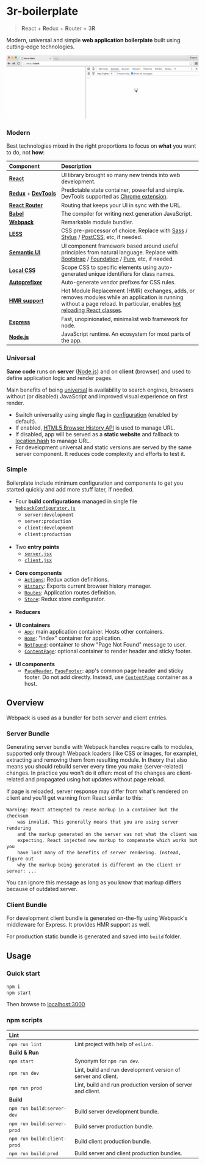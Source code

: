 # 3r-boilerplate

> **R**eact + **R**edux + **R**outer = 3**R**

Modern, universal and simple **web application boilerplate** built using cutting-edge technologies.

![](https://raw.githubusercontent.com/mezzario/3r-boilerplate/assets/3r.gif)

### Modern

Best technologies mixed in the right proportions to focus on **what** you want to do, not **how**:

Component | Description
:-------- | :----------
**[React](https://github.com/facebook/react)** | UI library brought so many new trends into web development.
**[Redux](https://github.com/reactjs/redux)**&nbsp;+&nbsp;**[DevTools](https://github.com/gaearon/redux-devtools)** | Predictable state container, powerful and simple. DevTools supported as [Chrome extension](https://github.com/zalmoxisus/redux-devtools-extension).
**[React&nbsp;Router](https://github.com/reactjs/react-router)** | Routing that keeps your UI in sync with the URL.
**[Babel](https://github.com/babel/babel)** | The compiler for writing next generation JavaScript.
**[Webpack](https://github.com/webpack/webpack)** | Remarkable module bundler.
**[LESS](https://github.com/less/less.js)** | CSS pre-processor of choice. Replace with [Sass](https://github.com/sass/sass) / [Stylus](https://github.com/stylus/stylus) / [PostCSS](https://github.com/postcss/postcss), etc, if needed.
**[Semantic UI](https://github.com/Semantic-Org/Semantic-UI)** | UI component framework based around useful principles from natural language. Replace with [Bootstrap](https://github.com/twbs/bootstrap) / [Foundation](https://github.com/zurb/foundation-sites) / [Pure](https://github.com/yahoo/pure/), etc, if needed.
**[Local CSS](https://github.com/webpack/css-loader#local-scope)** | Scope CSS to specific elements using auto-generated unique identifiers for class names.
**[Autoprefixer](https://github.com/postcss/autoprefixer)** | Auto-generate vendor prefixes for CSS rules.
**[HMR&nbsp;support](http://webpack.github.io/docs/hot-module-replacement-with-webpack.html)** | Hot Module Replacement (HMR) exchanges, adds, or removes modules while an application is running without a page reload. In particular, enables [hot reloading React classes](https://github.com/gaearon/react-transform-hmr).
**[Express](https://github.com/expressjs/express)** | Fast, unopinionated, minimalist web framework for node.
**[Node.js](https://github.com/nodejs/node)** | JavaScript runtime. An ecosystem for most parts of the app.

### Universal

**Same code** runs on **server** ([Node.js](https://github.com/nodejs/node)) and on **client** (browser) and used to define application logic and render pages.

Main benefits of being [universal](https://medium.com/@mjackson/universal-javascript-4761051b7ae9) is availability to search engines, browsers without (or disabled) JavaScript and improved visual experience on first render.

* Switch universality using single flag in [configuration](https://github.com/mezzario/3r-boilerplate/blob/master/src/configs/AppConfig.js) (enabled by default).
* If enabled, [HTML5 Browser History API](https://developer.mozilla.org/en-US/docs/Web/API/History_API) is used to manage URL.
* If disabled, app will be served as a **static website** and fallback to [location.hash](http://www.w3schools.com/jsref/prop_loc_hash.asp) to manage URL.
* For development universal and static versions are served by the same server component. It reduces code complexity and efforts to test it.

### Simple

Boilerplate include minimum configuration and components to get you started quickly and add more stuff later, if needed.

* Four **build configurations** managed in single file [`WebpackConfigurator.js`](https://github.com/mezzario/3r-boilerplate/blob/master/src/configs/WebpackConfigurator.js)
    * `server:development`
    * `server:production`
    * `client:development`
    * `client:production`
<br/><br/>
* Two **entry points**
    * [`server.jsx`](https://github.com/mezzario/3r-boilerplate/blob/master/src/server.jsx)
    * [`client.jsx`](https://github.com/mezzario/3r-boilerplate/blob/master/src/client.jsx)
<br/><br/>
* **Core components**
    * [`Actions`](https://github.com/mezzario/3r-boilerplate/blob/master/src/core/Actions.js): Redux action definitions.
    * [`History`](https://github.com/mezzario/3r-boilerplate/blob/master/src/core/History.js): Exports current browser history manager.
    * [`Routes`](https://github.com/mezzario/3r-boilerplate/blob/master/src/core/Routes.jsx): Application routes definition.
    * [`Store`](https://github.com/mezzario/3r-boilerplate/blob/master/src/core/Store.js): Redux store configurator.
<br/><br/>
* **Reducers**
<br/><br/>
* **UI containers**
    * [`App`](https://github.com/mezzario/3r-boilerplate/blob/master/src/containers/App/App.jsx): main application container. Hosts other containers.
    * [`Home`](https://github.com/mezzario/3r-boilerplate/blob/master/src/containers/Home/Home.jsx): "index" container for application.
    * [`NotFound`](https://github.com/mezzario/3r-boilerplate/blob/master/src/containers/NotFound/NotFound.jsx): container to show "Page Not Found" message to user.
    * [`ContentPage`](https://github.com/mezzario/3r-boilerplate/blob/master/src/containers/ContentPage/ContentPage.jsx): optional container to render header and sticky footer.
<br/><br/>
* **UI components**
    * [`PageHeader`](https://github.com/mezzario/3r-boilerplate/blob/master/src/components/PageHeader/PageHeader.jsx), [`PageFooter`](https://github.com/mezzario/3r-boilerplate/blob/master/src/components/PageFooter/PageFooter.jsx): app's common page header and sticky footer. Do not add directly. Instead, use [`ContentPage`](https://github.com/mezzario/3r-boilerplate/blob/master/src/containers/ContentPage/ContentPage.jsx) container as a host.

## Overview

Webpack is used as a bundler for both server and client entries.

### Server Bundle

Generating server bundle with Webpack handles `require` calls to modules, supported only through Webpack loaders (like CSS or images, for example), extracting and removing them from resulting module. In theory that also means you should rebuild server every time you make (server-related) changes. In practice you won't do it often: most of the changes are client-related and propagated using hot updates without page reload.

If page is reloaded, server response may differ from what's rendered on client and you'll get warning from React similar to this:

```
Warning: React attempted to reuse markup in a container but the checksum
    was invalid. This generally means that you are using server rendering
    and the markup generated on the server was not what the client was
    expecting. React injected new markup to compensate which works but you
    have lost many of the benefits of server rendering. Instead, figure out
    why the markup being generated is different on the client or server: ...
```

You can ignore this message as long as you know that markup differs because of outdated server.

### Client Bundle

For development client bundle is generated on-the-fly using Webpack's middleware for Express. It provides HMR support as well.

For production static bundle is generated and saved into `build` folder.

## Usage

### Quick start

```
npm i
npm start
```

Then browse to [localhost:3000](http://localhost:3000/)

### npm scripts

**Lint** | &nbsp;
:---------- | :-----
`npm run lint` | Lint project with help of `eslint`.
**Build & Run** | &nbsp;
`npm start` | Synonym for `npm run dev`.
`npm run dev` | Lint, build and run development version of server and client.
`npm run prod` | Lint, build and run production version of server and client.
**Build** | &nbsp;
`npm run build:server-dev` | Build server development bundle.
`npm run build:server-prod` | Build server production bundle.
`npm run build:client-prod` | Build client production bundle.
`npm run build:prod` | Build server and client production bundles.
